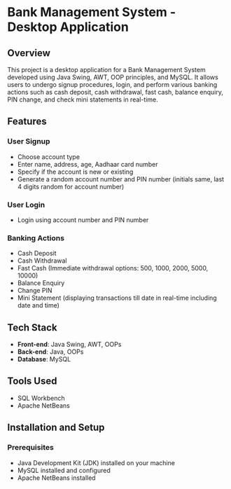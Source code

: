 # Bank Management System - Desktop Application

## Overview

This project is a desktop application for a Bank Management System developed using Java Swing, AWT, OOP principles, and MySQL. It allows users to undergo signup procedures, login, and perform various banking actions such as cash deposit, cash withdrawal, fast cash, balance enquiry, PIN change, and check mini statements in real-time.

## Features

### User Signup

- Choose account type
- Enter name, address, age, Aadhaar card number
- Specify if the account is new or existing
- Generate a random account number and PIN number (initials same, last 4 digits random for account number)

### User Login

- Login using account number and PIN number

### Banking Actions

- Cash Deposit
- Cash Withdrawal
- Fast Cash (Immediate withdrawal options: 500, 1000, 2000, 5000, 10000)
- Balance Enquiry
- Change PIN
- Mini Statement (displaying transactions till date in real-time including date and time)

## Tech Stack

- **Front-end**: Java Swing, AWT, OOPs
- **Back-end**: Java, OOPs
- **Database**: MySQL

## Tools Used

- SQL Workbench
- Apache NetBeans

## Installation and Setup

### Prerequisites

- Java Development Kit (JDK) installed on your machine
- MySQL installed and configured
- Apache NetBeans installed


